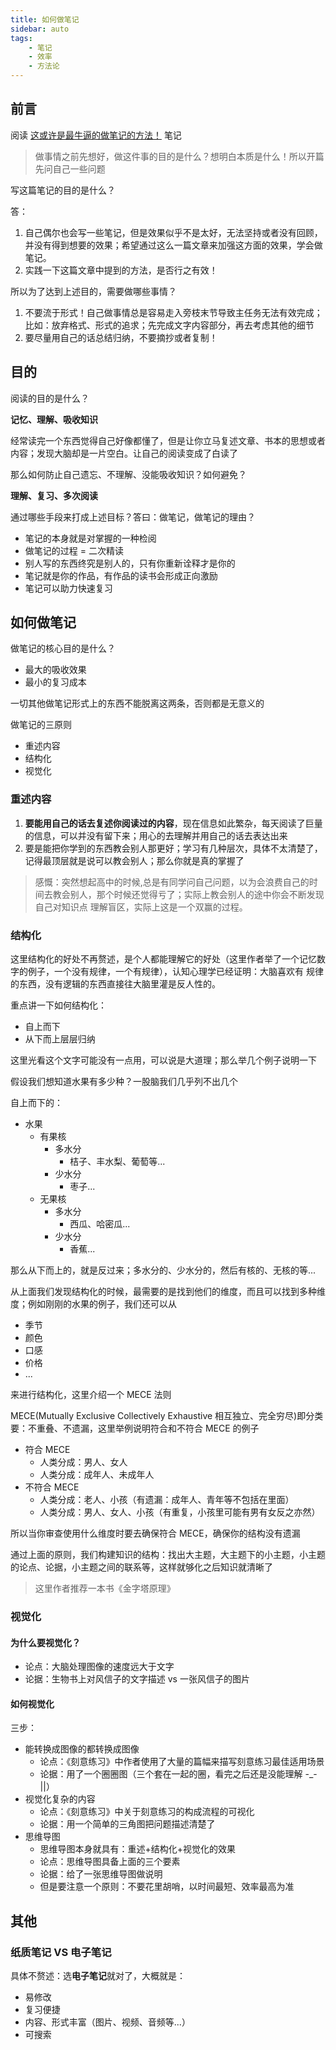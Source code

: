 ```yaml
---
title: 如何做笔记
sidebar: auto
tags:
    - 笔记
    - 效率
    - 方法论
---
```



## 前言

阅读 [这或许是最牛逼的做笔记的方法！](https://zhuanlan.zhihu.com/p/158405703) 笔记

> 做事情之前先想好，做这件事的目的是什么？想明白本质是什么！所以开篇先问自己一些问题

写这篇笔记的目的是什么？

答：

1. 自己偶尔也会写一些笔记，但是效果似乎不是太好，无法坚持或者没有回顾，并没有得到想要的效果；希望通过这么一篇文章来加强这方面的效果，学会做笔记。
2. 实践一下这篇文章中提到的方法，是否行之有效！

所以为了达到上述目的，需要做哪些事情？

1. 不要流于形式！自己做事情总是容易走入旁枝末节导致主任务无法有效完成；比如：放弃格式、形式的追求；先完成文字内容部分，再去考虑其他的细节
2. 要尽量用自己的话总结归纳，不要摘抄或者复制！


## 目的

阅读的目的是什么？

**记忆、理解、吸收知识**

经常读完一个东西觉得自己好像都懂了，但是让你立马复述文章、书本的思想或者内容；发现大脑却是一片空白。让自己的阅读变成了白读了

那么如何防止自己遗忘、不理解、没能吸收知识？如何避免？

**理解、复习、多次阅读**

通过哪些手段来打成上述目标？答曰：做笔记，做笔记的理由？

- 笔记的本身就是对掌握的一种检阅
- 做笔记的过程 = 二次精读
- 别人写的东西终究是别人的，只有你重新诠释才是你的
- 笔记就是你的作品，有作品的读书会形成正向激励
- 笔记可以助力快速复习


## 如何做笔记

做笔记的核心目的是什么？

- 最大的吸收效果
- 最小的复习成本

一切其他做笔记形式上的东西不能脱离这两条，否则都是无意义的

做笔记的三原则

- 重述内容
- 结构化
- 视觉化


### 重述内容

1. **要能用自己的话去复述你阅读过的内容**，现在信息如此繁杂，每天阅读了巨量的信息，可以并没有留下来；用心的去理解并用自己的话去表达出来
2. 要是能把你学到的东西教会别人那更好；学习有几种层次，具体不太清楚了，记得最顶层就是说可以教会别人；那么你就是真的掌握了

> 感慨：突然想起高中的时候,总是有同学问自己问题，以为会浪费自己的时间去教会别人，那个时候还觉得亏了；实际上教会别人的途中你会不断发现自己对知识点
理解盲区，实际上这是一个双赢的过程。


### 结构化

这里结构化的好处不再赘述，是个人都能理解它的好处（这里作者举了一个记忆数字的例子，一个没有规律，一个有规律），认知心理学已经证明：大脑喜欢有
规律的东西，没有逻辑的东西直接往大脑里灌是反人性的。

重点讲一下如何结构化：

- 自上而下
- 从下而上层层归纳

这里光看这个文字可能没有一点用，可以说是大道理；那么举几个例子说明一下

假设我们想知道水果有多少种？一股脑我们几乎列不出几个

自上而下的：

- 水果
    + 有果核
        - 多水分
            + 桔子、丰水梨、葡萄等...
        - 少水分
            + 枣子...
    + 无果核
        - 多水分
            + 西瓜、哈密瓜...
        - 少水分
            + 香蕉...

那么从下而上的，就是反过来；多水分的、少水分的，然后有核的、无核的等...

从上面我们发现结构化的时候，最需要的是找到他们的维度，而且可以找到多种维度；例如刚刚的水果的例子，我们还可以从

- 季节
- 颜色
- 口感
- 价格
- ...

来进行结构化，这里介绍一个 MECE 法则

MECE(Mutually Exclusive Collectively Exhaustive 相互独立、完全穷尽)即分类要：不重叠、不遗漏，这里举例说明符合和不符合 MECE 的例子

- 符合 MECE
    + 人类分成：男人、女人
    + 人类分成：成年人、未成年人
- 不符合 MECE
    + 人类分成：老人、小孩（有遗漏：成年人、青年等不包括在里面）
    + 人类分成：男人、女人、小孩（有重复，小孩里可能有男有女反之亦然）

所以当你审查使用什么维度时要去确保符合 MECE，确保你的结构没有遗漏

通过上面的原则，我们构建知识的结构：找出大主题，大主题下的小主题，小主题的论点、论据，小主题之间的联系等，这样就够化之后知识就清晰了

> 这里作者推荐一本书《金字塔原理》


### 视觉化


#### 为什么要视觉化？

- 论点：大脑处理图像的速度远大于文字
- 论据：生物书上对风信子的文字描述 vs 一张风信子的图片


#### 如何视觉化

三步：

- 能转换成图像的都转换成图像
    + 论点：《刻意练习》中作者使用了大量的篇幅来描写刻意练习最佳适用场景
    + 论据：用了一个圈圈图（三个套在一起的圈，看完之后还是没能理解 -_-||）
- 视觉化复杂的内容
    + 论点：《刻意练习》中关于刻意练习的构成流程的可视化
    + 论据：用一个简单的三角图把问题描述清楚了
- 思维导图
    + 思维导图本身就具有：重述+结构化+视觉化的效果
    + 论点：思维导图具备上面的三个要素
    + 论据：给了一张思维导图做说明
    + 但是要注意一个原则：不要花里胡哨，以时间最短、效率最高为准


## 其他

### 纸质笔记 VS 电子笔记

具体不赘述：选**电子笔记**就对了，大概就是：

- 易修改
- 复习便捷
- 内容、形式丰富（图片、视频、音频等...）
- 可搜索


